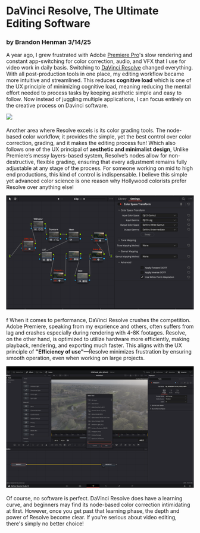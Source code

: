 # DaVinci Resolve, The Ultimate Editing Software
### by Brandon Henman 3/14/25


A year ago, I grew frustrated with Adobe [Premiere Pro](https://www.adobe.com/products/premiere.html)'s slow rendering and constant app-switching for color correction, audio, and VFX that I use for video work in daily basis.  Switching to [DaVinci Resolve](https://www.blackmagicdesign.com/products/davinciresolve) changed everything. With all post-production tools in one place, my editing workflow became more intuitive and streamlined. This reduces **cognitive load** which is one of the UX principle of minimizing cognitive load, meaning reducing the mental effort needed to process tasks by keeping aesthetic simple and easy to follow. Now instead of juggling multiple applications, I can focus entirely on the creative process on Davinci software.


![](img1.jpg)
<br><br>
Another area where Resolve excels is its color grading tools. The node-based color workflow, it provides the simple, yet the best control over color correction, grading, and it makes the editing process fun! Which also follows one of the UX principal of **aesthetic and minimalist design**, Unlike Premiere’s messy layers-based system, Resolve’s nodes allow for non-destructive, flexible grading, ensuring that every adjustment remains fully adjustable at any stage of the process. For someone working on mid to high end productions, this kind of control is indispensable. I believe this simple yet advanced color science is one reason why Hollywood colorists prefer Resolve over anything else!

![](img2.jpg)
<br><br>f
When it comes to performance, DaVinci Resolve crushes the competition. Adobe Premiere, speaking from my exprience and others, often suffers from lag and crashes especially during rendering with 4-8K footages. Resolve, on the other hand, is optimized to utilize hardware more efficiently, making playback, rendering, and exporting much faster. This aligns with the UX principle of **"Efficiency of use"**—Resolve minimizes frustration by ensuring smooth operation, even when working on large projects.

![](img3.jpg)
<br><br>
Of course, no software is perfect. DaVinci Resolve does have a learning curve, and beginners may find its node-based color correction intimidating at first. However, once you get past that learning phase, the depth and power of Resolve become clear. If you're serious about video editing, there's simply no better choice!
